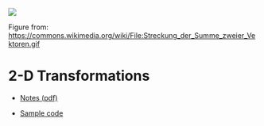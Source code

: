 
![](https://upload.wikimedia.org/wikipedia/commons/2/25/Streckung_der_Summe_zweier_Vektoren.gif)

Figure from: https://commons.wikimedia.org/wiki/File:Streckung_der_Summe_zweier_Vektoren.gif

# 2-D Transformations

- [Notes (pdf)](https://github.com/eraldoribeiro/2d_transformations/blob/main/transformations2d.pdf)

- [Sample code](https://github.com/eraldoribeiro/2d_transformations/tree/main/code)
